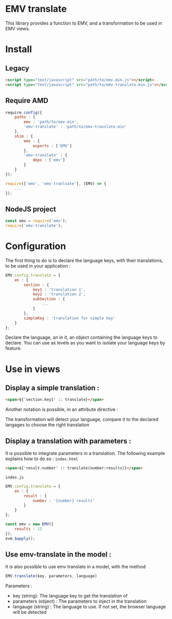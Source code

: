 # EMV translate

This library provides a function to EMV, and a transformation to be used in EMV views.

# Install

## Legacy
```html
<script type="text/javascript" src="path/to/emv.min.js"></script>
<script type="text/javascript" src="path/to/emv-translate.min.js"></script>
```

## Require AMD
```javascript
require.config({
    paths : {
        emv : 'path/to/emv.min',
        'emv-translate' : 'path/to/emv-translate.min'
    },
    shim : {
        emv : {
            exports : ['EMV']
        },
        'emv-translate' : {
            deps : ['emv']
        }
    }
});

require(['emv', 'emv-tranlsate'], (EMV) => {
    ...
});
```

## NodeJS project
```javascript
const emv = require('emv');
require('emv-translate');
```


# Configuration
The first thing to do is to declare the language keys, with their translations, to be used in your application :

```javascript
EMV.config.translate = {
    en : {
        section : {
            key1 : 'translation 1',
            key2 : 'translation 2',
            subSection : {
                ...
            }
        },
        simpleKey : 'translation for simple key'
    }
};
```

Declare the language, an in it, an object containing the language keys to declare. You can use as levels as you want to isolate
your language keys by feature.


# Use in views

## Display a simple translation :
```html
<span>${'section.key1' :: translate}</span>
```

Another notation is possible, in an attribute directive :
<span e-text="{$data : 'section.key1', $transform : 'translate'}"></span>

The transformation will detect your language, compare it to the declared langages to choose the right translation

## Display a translation with parameters :
It is possible to integrate parameters in a translation. The following example explains how to do so :
`index.html`
```html
<span>${'result.number' :: translate(number:results)}</span>
```

`index.js`
```javascript
EMV.config.translate = {
    en : {
        result : {
            number : '{number} results'
        }
    }
};

const emv = new EMV({
    results : 12
});
evm.$apply();
```

## Use emv-translate in the model :
It is also possible to use emv translate in a model, with the method
```javascript
EMV.translate(key, parameters, language)
```

Parameters :
* key (string): The language key to get the translation of
* parameters (object) : The parameters to inject in the translation
* langauge (string) : The language to use. If not set, the browser language will be detected



